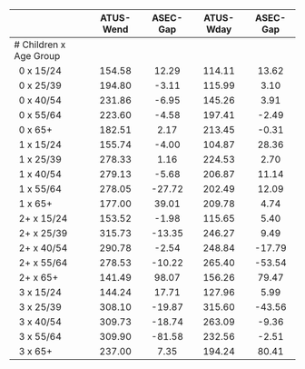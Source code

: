 
|                      |    ATUS-Wend |     ASEC-Gap |    ATUS-Wday |     ASEC-Gap |
| -------------------- | :----------: | :----------: | :----------: | :----------: |
| # Children x Age Group |              |              |              |              |
| &nbsp;&nbsp;0 x 15/24 |       154.58 |        12.29 |       114.11 |        13.62 |
| &nbsp;&nbsp;0 x 25/39 |       194.80 |        -3.11 |       115.99 |         3.10 |
| &nbsp;&nbsp;0 x 40/54 |       231.86 |        -6.95 |       145.26 |         3.91 |
| &nbsp;&nbsp;0 x 55/64 |       223.60 |        -4.58 |       197.41 |        -2.49 |
| &nbsp;&nbsp;0 x 65+  |       182.51 |         2.17 |       213.45 |        -0.31 |
| &nbsp;&nbsp;1 x 15/24 |       155.74 |        -4.00 |       104.87 |        28.36 |
| &nbsp;&nbsp;1 x 25/39 |       278.33 |         1.16 |       224.53 |         2.70 |
| &nbsp;&nbsp;1 x 40/54 |       279.13 |        -5.68 |       206.87 |        11.14 |
| &nbsp;&nbsp;1 x 55/64 |       278.05 |       -27.72 |       202.49 |        12.09 |
| &nbsp;&nbsp;1 x 65+  |       177.00 |        39.01 |       209.78 |         4.74 |
| &nbsp;&nbsp;2+ x 15/24 |       153.52 |        -1.98 |       115.65 |         5.40 |
| &nbsp;&nbsp;2+ x 25/39 |       315.73 |       -13.35 |       246.27 |         9.49 |
| &nbsp;&nbsp;2+ x 40/54 |       290.78 |        -2.54 |       248.84 |       -17.79 |
| &nbsp;&nbsp;2+ x 55/64 |       278.53 |       -10.22 |       265.40 |       -53.54 |
| &nbsp;&nbsp;2+ x 65+ |       141.49 |        98.07 |       156.26 |        79.47 |
| &nbsp;&nbsp;3 x 15/24 |       144.24 |        17.71 |       127.96 |         5.99 |
| &nbsp;&nbsp;3 x 25/39 |       308.10 |       -19.87 |       315.60 |       -43.56 |
| &nbsp;&nbsp;3 x 40/54 |       309.73 |       -18.74 |       263.09 |        -9.36 |
| &nbsp;&nbsp;3 x 55/64 |       309.90 |       -81.58 |       232.56 |        -2.51 |
| &nbsp;&nbsp;3 x 65+  |       237.00 |         7.35 |       194.24 |        80.41 |

